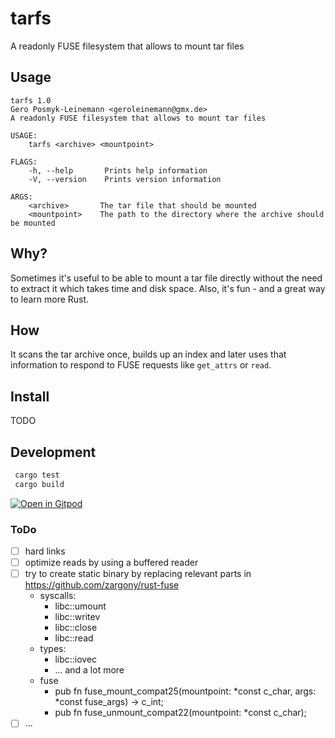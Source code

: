 # tarfs

A readonly FUSE filesystem that allows to mount tar files

## Usage
```
tarfs 1.0
Gero Posmyk-Leinemann <geroleinemann@gmx.de>
A readonly FUSE filesystem that allows to mount tar files

USAGE:
    tarfs <archive> <mountpoint>

FLAGS:
    -h, --help       Prints help information
    -V, --version    Prints version information

ARGS:
    <archive>       The tar file that should be mounted
    <mountpoint>    The path to the directory where the archive should be mounted
```

## Why?

Sometimes it's useful to be able to mount a tar file directly without the need to extract it which takes time and disk space.
Also, it's fun - and a great way to learn more Rust.

## How

It scans the tar archive once, builds up an index and later uses that information to respond to FUSE requests like `get_attrs` or `read`.

## Install
TODO

## Development

```Rust
 cargo test
 cargo build
```

 [![Open in Gitpod](https://gitpod.io/button/open-in-gitpod.svg)](https://gitpod.io/#https://github.com/geropl/tarfs)

### ToDo
 - [ ] hard links
 - [ ] optimize reads by using a buffered reader
 - [ ] try to create static binary by replacing relevant parts in https://github.com/zargony/rust-fuse
   - syscalls:
     - libc::umount
     - libc::writev
     - libc::close
     - libc::read
   - types:
     - libc::iovec
     - ... and a lot more
   - fuse
     - pub fn fuse_mount_compat25(mountpoint: *const c_char, args: *const fuse_args) -> c_int;
     - pub fn fuse_unmount_compat22(mountpoint: *const c_char);
 - [ ] ...
